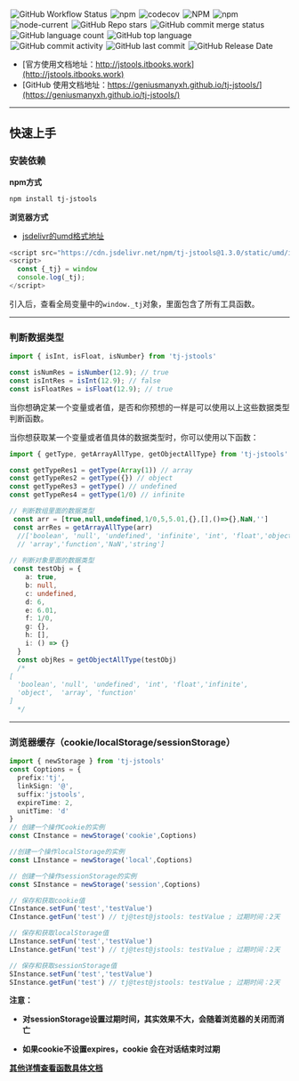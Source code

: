 <div style="display:flex; flex-wrap: wrap;">
 <div style="margin-top:2px;margin-left:2px;">
 <img alt="GitHub Workflow Status" src="https://img.shields.io/github/actions/workflow/status/geniusmanyxh/tj-jstools/main.yml?style=plastic"/>&nbsp;
 </div> 

 <div style="margin-top:2px;margin-left:2px;">  <img  alt="npm" src="https://img.shields.io/npm/dw/tj-jstools?style=plastic"/>&nbsp;</div>
 <div style="margin-top:2px;margin-left:2px;"><img alt="codecov" src="https://codecov.io/gh/geniusmanyxh/tj-jstools/branch/master/graph/badge.svg?token=EXYI8985P8"/>&nbsp;</div>
 <div style="margin-top:2px;margin-left:2px;"><img alt="NPM" src="https://img.shields.io/npm/l/tj-jstools?style=plastic"/>&nbsp;</div>
 <div style="margin-top:2px;margin-left:2px;">
  <img alt="npm" src="https://img.shields.io/npm/v/tj-jstools?style=plastic"/>&nbsp;</div>
 <div style="margin-top:2px;margin-left:2px;"><img alt="node-current" src="https://img.shields.io/node/v/tj-jstools?style=plastic"/>&nbsp;</div>
 <div style="margin-top:2px;margin-left:2px;"><img alt="GitHub Repo stars" src="https://img.shields.io/github/stars/geniusmanyxh/tj-jstools?style=social"/>&nbsp;</div>
 <div style="margin-top:2px;margin-left:2px;"><img alt="GitHub commit merge status" src="https://img.shields.io/github/commit-status/geniusmanyxh/tj-jstools/master/8dabedcffbc9f97c03ad4bed35b828a39530e0f1"/>&nbsp;</div>
 <div style="margin-top:2px;margin-left:2px;">  <img alt="GitHub language count" src="https://img.shields.io/github/languages/count/geniusmanyxh/tj-jstools?style=plastic"/>&nbsp;</div>
 <div style="margin-top:2px;margin-left:2px;"><img alt="GitHub top language" src="https://img.shields.io/github/languages/top/geniusmanyxh/tj-jstools?style=plastic"/>&nbsp;</div>

  <div style="margin-top:2px;margin-left:2px;"> <img alt="GitHub commit activity" src="https://img.shields.io/github/commit-activity/m/geniusmanyxh/tj-jstools?style=plastic"/>&nbsp;</div>
  <div style="margin-top:2px;margin-left:2px;">  <img alt="GitHub last commit" src="https://img.shields.io/github/last-commit/geniusmanyxh/tj-jstools?style=plastic"/>&nbsp;</div>
  <div style="margin-top:2px;margin-left:2px;"><img alt="GitHub Release Date" src="https://img.shields.io/github/release-date/geniusmanyxh/tj-jstools?style=plastic"/></div>  
</div>


- [官方使用文档地址：http://jstools.itbooks.work](http://jstools.itbooks.work)
- [GitHub 使用文档地址：https://geniusmanyxh.github.io/tj-jstools/](https://geniusmanyxh.github.io/tj-jstools/)

---

## 快速上手

### 安装依赖

**npm方式**
```sh
npm install tj-jstools
```

**浏览器方式**
- [jsdelivr的umd格式地址](https://cdn.jsdelivr.net/npm/tj-jstools@1.3.0/static/umd/index.js)
```js
<script src="https://cdn.jsdelivr.net/npm/tj-jstools@1.3.0/static/umd/index.js"></script>
<script>
  const {_tj} = window
  console.log(_tj);
</script>
```
引入后，查看全局变量中的`window._tj`对象，里面包含了所有工具函数。

---

### 判断数据类型

```typescript
import { isInt, isFloat, isNumber} from 'tj-jstools'

const isNumRes = isNumber(12.9); // true
const isIntRes = isInt(12.9); // false
const isFloatRes = isFloat(12.9); // true

```

当你想确定某一个变量或者值，是否和你预想的一样是可以使用以上这些数据类型判断函数。

当你想获取某一个变量或者值具体的数据类型时，你可以使用以下函数：

```typescript
import { getType, getArrayAllType, getObjectAllType} from 'tj-jstools'

const getTypeRes1 = getType(Array(1)) // array
const getTypeRes2 = getType({}) // object
const getTypeRes3 = getType() // undefined
const getTypeRes4 = getType(1/0) // infinite

// 判断数组里面的数据类型
 const arr = [true,null,undefined,1/0,5,5.01,{},[],()=>{},NaN,'']
 const arrRes = getArrayAllType(arr) 
  //['boolean', 'null', 'undefined', 'infinite', 'int', 'float','object',
  // 'array','function','NaN','string']
 
// 判断对象里面的数据类型
 const testObj = {
    a: true,
    b: null,
    c: undefined,
    d: 6,
    e: 6.01,
    f: 1/0,
    g: {},
    h: [],
    i: () => {}
  }
  const objRes = getObjectAllType(testObj)
  /*
[
  'boolean', 'null', 'undefined', 'int', 'float','infinite',
  'object',  'array', 'function'
]
  */
```

---

### 浏览器缓存（cookie/localStorage/sessionStorage）

```typescript
import { newStorage } from 'tj-jstools'
const Coptions = {
  prefix:'tj',
  linkSign: '@',
  suffix:'jstools',
  expireTime: 2,
  unitTime: 'd'
}
// 创建一个操作Cookie的实例
const CInstance = newStorage('cookie',Coptions)

//创建一个操作localStorage的实例
const LInstance = newStorage('local',Coptions)

// 创建一个操作sessionStorage的实例
const SInstance = newStorage('session',Coptions)

// 保存和获取cookie值
CInstance.setFun('test','testValue')
CInstance.getFun('test') // tj@test@jstools: testValue ; 过期时间：2天

// 保存和获取localStorage值
LInstance.setFun('test','testValue')
LInstance.getFun('test') // tj@test@jstools: testValue ; 过期时间：2天

// 保存和获取sessionStorage值
SInstance.setFun('test','testValue')
SInstance.getFun('test') // tj@test@jstools: testValue ; 过期时间：2天
```

**注意：**

- **对sessionStorage设置过期时间，其实效果不大，会随着浏览器的关闭而消亡**

- **如果cookie不设置expires，cookie 会在对话结束时过期**

[**其他详情查看函数具体文档**](../functions/index.html)